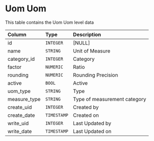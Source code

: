 # Uom Uom

This table contains the Uom Uom level data

| Column | Type | Description |
| :--- | :--- | :--- |
| id | `INTEGER` | [NULL] |
| name | `STRING` | Unit of Measure |
| category_id | `INTEGER` | Category |
| factor | `NUMERIC` | Ratio |
| rounding | `NUMERIC` | Rounding Precision |
| active | `BOOL` | Active |
| uom_type | `STRING` | Type |
| measure_type | `STRING` | Type of measurement category |
| create_uid | `INTEGER` | Created by |
| create_date | `TIMESTAMP` | Created on |
| write_uid | `INTEGER` | Last Updated by |
| write_date | `TIMESTAMP` | Last Updated on |
